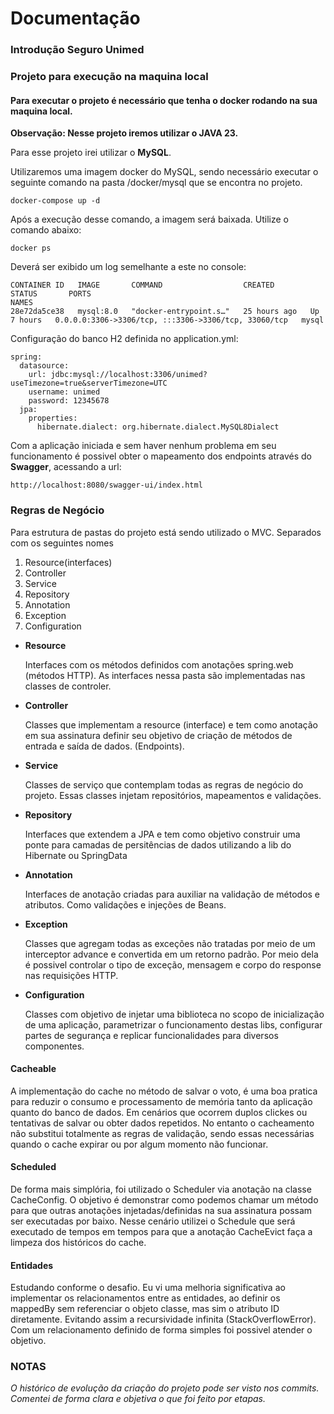 # Documentação
### Introdução Seguro Unimed


### Projeto para execução na maquina local

#### <strong>Para executar o projeto é necessário que tenha o docker rodando na sua maquina local. </strong> </br>

<strong>Observação: Nesse projeto iremos utilizar o JAVA 23.</strong>

Para esse projeto irei utilizar o <b>MySQL</b>. </br>

Utilizaremos uma imagem docker do MySQL, sendo necessário executar o seguinte comando na pasta /docker/mysql que se encontra no projeto.

```
docker-compose up -d
```
Após a execução desse comando, a imagem será baixada. Utilize o comando abaixo:

```
docker ps
```
Deverá ser exibido um log semelhante a este no console:

```
CONTAINER ID   IMAGE       COMMAND                  CREATED        STATUS       PORTS                                                  NAMES
28e72da5ce38   mysql:8.0   "docker-entrypoint.s…"   25 hours ago   Up 7 hours   0.0.0.0:3306->3306/tcp, :::3306->3306/tcp, 33060/tcp   mysql
```

Configuração do banco H2 definida no application.yml:

```
spring:
  datasource:
    url: jdbc:mysql://localhost:3306/unimed?useTimezone=true&serverTimezone=UTC
    username: unimed
    password: 12345678
  jpa:
    properties:
      hibernate.dialect: org.hibernate.dialect.MySQL8Dialect
```

Com a aplicação iniciada e sem haver nenhum problema em seu funcionamento é possivel obter o mapeamento dos endpoints através do <b>Swagger</b>, acessando a url:
```
http://localhost:8080/swagger-ui/index.html
```

### Regras de Negócio

Para estrutura de pastas do projeto está sendo utilizado o MVC. Separados com os seguintes nomes

<ol>
    <li>Resource(interfaces)</li>
    <li>Controller</li>
    <li>Service</li>
    <li>Repository</li>
    <li>Annotation</li>
    <li>Exception</li>
    <li>Configuration</li>
</ol>

- <b>Resource</b>

  Interfaces com os métodos definidos com anotações spring.web (métodos HTTP). As interfaces nessa pasta são implementadas nas classes de controler.

- <b>Controller</b>

  Classes que implementam a resource (interface) e tem como anotação em sua assinatura definir seu objetivo de criação de métodos de entrada e saída de dados. (Endpoints).

- <b>Service</b>

  Classes de serviço que contemplam todas as regras de negócio do projeto. Essas classes injetam repositórios, mapeamentos e validações.

- <b>Repository</b>

  Interfaces que extendem a JPA e tem como objetivo construir uma ponte para camadas de persitências de dados utilizando a lib do Hibernate ou SpringData

- <b>Annotation</b>

  Interfaces de anotação criadas para auxiliar na validação de métodos e atributos. Como validações e injeções de Beans.

- <b>Exception</b>

  Classes que agregam todas as exceções não tratadas por meio de um interceptor advance e convertida em um retorno padrão. Por meio dela é possivel controlar o tipo de exceção, mensagem e corpo do response nas requisições HTTP.

- <b>Configuration</b>

  Classes com objetivo de injetar uma biblioteca no scopo de inicialização de uma aplicação, parametrizar o funcionamento destas libs, configurar partes de segurança e replicar funcionalidades para diversos componentes.

#### Cacheable

A implementação do cache no método de salvar o voto, é uma boa pratica para reduzir o consumo e processamento de memória tanto da aplicação quanto do banco de dados. Em cenários que ocorrem duplos clickes ou tentativas de salvar ou obter dados repetidos. No entanto o cacheamento não substitui totalmente as regras de validação, sendo essas necessárias quando o cache expirar ou por algum momento não funcionar.

#### Scheduled

De forma mais simplória, foi utilizado o Scheduler via anotação na classe CacheConfig. O objetivo é demonstrar como podemos chamar um método para que outras anotações injetadas/definidas na sua assinatura possam ser executadas por baixo. Nesse cenário utilizei o Schedule que será executado de tempos em tempos para que a anotação CacheEvict faça a limpeza dos históricos do cache.

#### Entidades

Estudando conforme o desafio. Eu vi uma melhoria significativa ao implementar os relacionamentos entre as entidades, ao definir os mappedBy sem referenciar o objeto classe, mas sim o atributo ID diretamente. Evitando assim a recursividade infinita (StackOverflowError). Com um relacionamento definido de forma simples foi possivel atender o objetivo.

### NOTAS

<i>O histórico de evolução da criação do projeto pode ser visto nos commits. Comentei de forma clara e objetiva o que foi feito por etapas. </i>